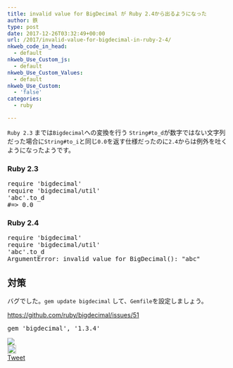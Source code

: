 ```yaml
---
title: invalid value for BigDecimal が Ruby 2.4から出るようになった
author: 鉄
type: post
date: 2017-12-26T03:32:49+00:00
url: /2017/invalid-value-for-bigdecimal-in-ruby-2-4/
nkweb_code_in_head:
  - default
nkweb_Use_Custom_js:
  - default
nkweb_Use_Custom_Values:
  - default
nkweb_Use_Custom:
  - 'false'
categories:
  - ruby

---
```

`Ruby 2.3` までは`Bigdecimal`への変換を行う `String#to_d`が数字ではない文字列だった場合に`String#to_i`と同じ`0.0`を返す仕様だったのに`2.4`からは例外を吐くようになったようです。

### Ruby 2.3

<pre class="lang:ruby decode:true " >require 'bigdecimal'
require 'bigdecimal/util'
'abc'.to_d
#=&gt; 0.0</pre>

### Ruby 2.4

<pre class="lang:ruby decode:true " >require 'bigdecimal'
require 'bigdecimal/util'
'abc'.to_d
ArgumentError: invalid value for BigDecimal(): "abc"</pre>

## 対策

バグでした。`gem update bigdecimal` して、`Gemfile`を設定しましょう。
  
<https://github.com/ruby/bigdecimal/issues/51>

<pre class="lang:ruby decode:true " title="Gemfile" >gem 'bigdecimal', '1.3.4'</pre>

<div class='wp_social_bookmarking_light'>
  <div class="wsbl_evernote">
    <a href="#" onclick="Evernote.doClip({ title:'invalid value for BigDecimal が Ruby 2.4から出るようになった', url:'http://programming.ironsand.net/2017/invalid-value-for-bigdecimal-in-ruby-2-4/' });return false;"><img src="http://static.evernote.com/article-clipper.png" /></a>
  </div>
  
  <div class="wsbl_hatena_button">
    <a href="//b.hatena.ne.jp/entry/http://programming.ironsand.net/2017/invalid-value-for-bigdecimal-in-ruby-2-4/" class="hatena-bookmark-button" data-hatena-bookmark-title="invalid value for BigDecimal が Ruby 2.4から出るようになった" data-hatena-bookmark-layout="standard" title="このエントリーをはてなブックマークに追加"> <img src="//b.hatena.ne.jp/images/entry-button/button-only@2x.png" alt="このエントリーをはてなブックマークに追加" width="20" height="20" style="border: none;" /></a>
  </div>
  
  <div class="wsbl_twitter">
    <a href="https://twitter.com/share" class="twitter-share-button" data-url="http://programming.ironsand.net/2017/invalid-value-for-bigdecimal-in-ruby-2-4/" data-text="invalid value for BigDecimal が Ruby 2.4から出るようになった" data-via="ironsand" data-lang="ja">Tweet</a>
  </div>
  
  <div class="wsbl_facebook_like">
    <div id="fb-root">
    </div><fb:like href="http://programming.ironsand.net/2017/invalid-value-for-bigdecimal-in-ruby-2-4/" layout="button_count" action="like" width="100" share="false" show_faces="false" ></fb:like>
  </div>
</div>

<br class='wp_social_bookmarking_light_clear' />